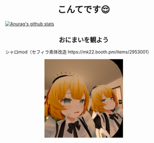 <h1 align="center">こんてです😌</h1>

[![Anurag's github stats](https://github-readme-stats.vercel.app/api?username=contengee)](https://github.com/anuraghazra/github-readme-stats)
<h1 align="center" style="font-size: 20px">おにまいを観よう</h1>
<p>シャロmod（セフィラ素体改造 https://mk22.booth.pm/items/2953001）</p>
<p align="center"><img src="https://github.com/contengee/VRC_pic/blob/27f744086686d3ed23bc4bb13aee5f5e79087379/OculusScreenshot1643810696.jpeg" width="50%" height="50%" alt="サンプル画像"></p>
